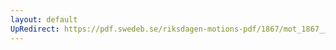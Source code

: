 ```yaml
---
layout: default
UpRedirect: https://pdf.swedeb.se/riksdagen-motions-pdf/1867/mot_1867__ak__00153/mot_1867__ak__00153_003.pdf
---
```

